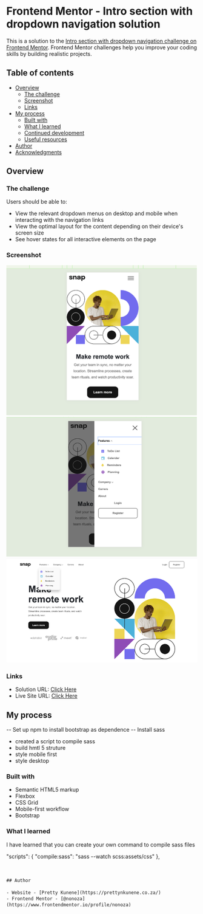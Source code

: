 # Frontend Mentor - Intro section with dropdown navigation solution

This is a solution to the [Intro section with dropdown navigation challenge on Frontend Mentor](https://www.frontendmentor.io/challenges/intro-section-with-dropdown-navigation-ryaPetHE5). Frontend Mentor challenges help you improve your coding skills by building realistic projects. 

## Table of contents

- [Overview](#overview)
  - [The challenge](#the-challenge)
  - [Screenshot](#screenshot)
  - [Links](#links)
- [My process](#my-process)
  - [Built with](#built-with)
  - [What I learned](#what-i-learned)
  - [Continued development](#continued-development)
  - [Useful resources](#useful-resources)
- [Author](#author)
- [Acknowledgments](#acknowledgments)



## Overview

### The challenge

Users should be able to:

- View the relevant dropdown menus on desktop and mobile when interacting with the navigation links
- View the optimal layout for the content depending on their device's screen size
- See hover states for all interactive elements on the page

### Screenshot

![](./images/mobile-mockup-2.png)
![](./images/mobile-active-dropdown.png)
![](./images/desktop-dropdown.png)



### Links

- Solution URL: [Click Here](https://github.com/nonoza/frontendmentor/tree/main/intro-section-with-dropdown-navigation-main)
- Live Site URL: [Click Here](https://nonoza.github.io/frontendmentor/Intro%20section%20with%20dropdown%20navigation%20solution/)

## My process

-- Set up npm to install bootstrap as dependence
-- Install sass
- created a script to compile sass
- build hmtl 5 struture
- style mobile first
- style desktop

### Built with

- Semantic HTML5 markup
- Flexbox
- CSS Grid
- Mobile-first workflow
- Bootstrap



### What I learned

I have learned that you can create your own command to compile sass files

"scripts": {
    "compile:sass": "sass --watch scss:assets/css"
  },
```


## Author

- Website - [Pretty Kunene](https://prettynkunene.co.za/)
- Frontend Mentor - [@nonoza](https://www.frontendmentor.io/profile/nonoza)



